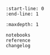 ```{include} ../README.md
:start-line: 0
:end-line: 1
```

```{toctree}
:maxdepth: 1

notebooks
reference
changelog
```
